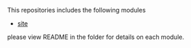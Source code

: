 This repositories includes the following modules

* [site](site/README.md)

please view README in the folder for details on each module.
